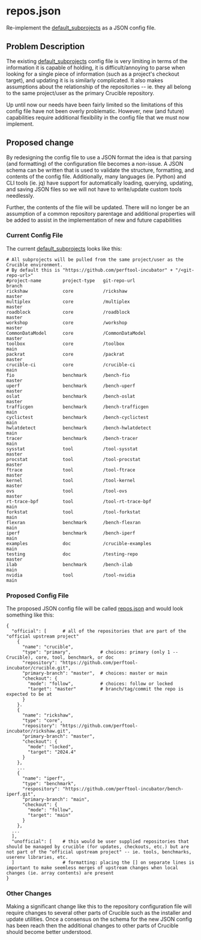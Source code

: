 # repos.json
Re-implement the [default_subprojects](/config/default_subprojects) as
a JSON config file.

## Problem Description
The existing [default_subprojects](/config/default_subprojects) config
file is very limiting in terms of the information it is capable of
holding, it is difficult/annoying to parse when looking for a single
piece of information (such as a project's checkout target), and
updating it is is similarly complicated.  It also makes assumptions
about the relationship of the repositories -- ie. they all belong to
the same project/user as the primary Crucible repository.

Up until now our needs have been fairly limited so the limitations of
this config file have not been overly problematic.  However, new (and
future) capabilities require additional flexibility in the config file
that we must now implement.

## Proposed change
By redesigning the config file to use a JSON format the idea is that
parsing (and formatting) of the configuration file becomes a
non-issue.  A JSON schema can be written that is used to validate the
structure, formatting, and contents of the config file.  Additionally,
many languages (ie. Python) and CLI tools (ie. jq) have support for
automatically loading, querying, updating, and saving JSON files so we
will not have to write/update custom tools needlessly.

Further, the contents of the file will be updated.  There will no
longer be an assumption of a common repository parentage and
additional properties will be added to assist in the implementation of
new and future capabilities

### Current Config File

The current [default_subprojects](/config/default_subprojects) looks
like this:

```
# All subprojects will be pulled from the same project/user as the Crucible environment.
# By default this is "https://github.com/perftool-incubator" + "/<git-repo-url>"
#project-name        project-type   git-repo-url                                    branch
rickshaw             core           /rickshaw                                       master
multiplex            core           /multiplex                                      master
roadblock            core           /roadblock                                      master
workshop             core           /workshop                                       master
CommonDataModel      core           /CommonDataModel                                master
toolbox              core           /toolbox                                        main
packrat              core           /packrat                                        master
crucible-ci          core           /crucible-ci                                    main
fio                  benchmark      /bench-fio                                      master
uperf                benchmark      /bench-uperf                                    master
oslat                benchmark      /bench-oslat                                    master
trafficgen           benchmark      /bench-trafficgen                               main
cyclictest           benchmark      /bench-cyclictest                               main
hwlatdetect          benchmark      /bench-hwlatdetect                              main
tracer               benchmark      /bench-tracer                                   main
sysstat              tool           /tool-sysstat                                   master
procstat             tool           /tool-procstat                                  master
ftrace               tool           /tool-ftrace                                    master
kernel               tool           /tool-kernel                                    master
ovs                  tool           /tool-ovs                                       master
rt-trace-bpf         tool           /tool-rt-trace-bpf                              main
forkstat             tool           /tool-forkstat                                  main
flexran              benchmark      /bench-flexran                                  main
iperf                benchmark      /bench-iperf                                    main
examples             doc            /crucible-examples                              main
testing              doc            /testing-repo                                   master
ilab                 benchmark      /bench-ilab                                     main
nvidia               tool           /tool-nvidia                                    main

```

### Proposed Config File

The proposed JSON config file will be called
[repos.json](/config/repos.json) and would look something like this:

```
{
  "official": [      # all of the repositories that are part of the "official upstream project"
    {
      "name": "crucible",
      "type": "primary",           # choices: primary (only 1 -- Crucible), core, tool, benchmark, or doc
      "repository": "https://github.com/perftool-incubator/crucible.git",
      "primary-branch": "master",  # choices: master or main
      "checkout": {
        "mode": "follow",          # choices: follow or locked
        "target": "master"         # branch/tag/commit the repo is expected to be at
      }
    }.
    {
      "name": "rickshaw",
      "type": "core",
      "repository": "https://github.com/perftool-incubator/rickshaw.git",
      "primary-branch": "master",
      "checkout": {
        "mode": "locked",
        "target": "2024.4"
      }
    },
    ...
    {
      "name": "iperf",
      "type": "benchmark",
      "respository": "https://github.com/perftool-incubator/bench-iperf.git",
      "primary-branch": "main",
      "checkout": {
        "mode": "follow",
        "target": "main"
      }
    },
  ...
  ],
  "unofficial": [    # this would be user supplied repositories that should be managed by crucible (for updates, checkouts, etc.) but are not part of the "official upstream project" -- ie. tools, benchmarks, userenv libraries, etc.
  ]                  # formatting: placing the [] on separate lines is important to make seemless merges of upstream changes when local changes (ie. array contents) are present
}
```

### Other Changes

Making a significant change like this to the repository configuration
file will require changes to several other parts of Crucible such as
the installer and update utilities.  Once a consensus on the schema
for the new JSON config has been reach then the additional changes to
other parts of Crucible should become better understood.
